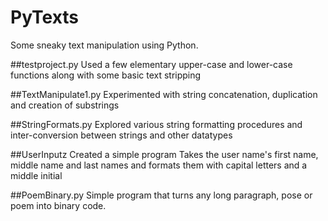 # PyTexts
Some sneaky text manipulation using Python.

##testproject.py
Used a few elementary upper-case and lower-case functions along with some basic text stripping

##TextManipulate1.py
Experimented with string concatenation, duplication and creation of substrings

##StringFormats.py
Explored various string formatting procedures and inter-conversion between strings and other datatypes

##UserInputz
Created a simple program
Takes the user name's first name, middle name and last names and formats them with capital letters and a middle initial

##PoemBinary.py
Simple program that turns any long paragraph, pose or poem into binary code.
